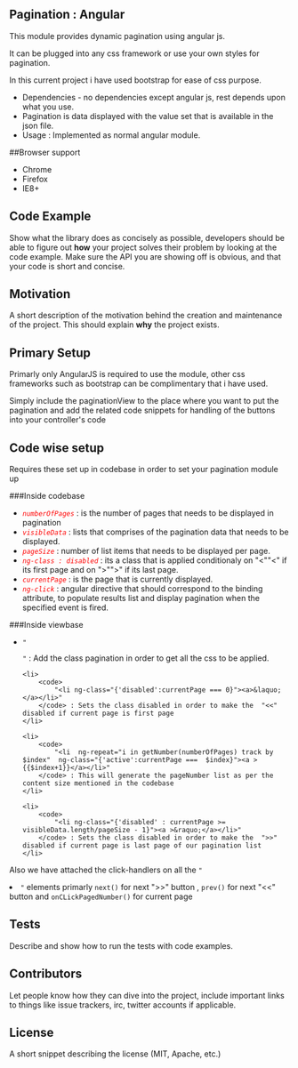 ## Pagination : Angular 

This module  provides dynamic pagination using angular js.

It can be plugged into any css framework or use your own styles for pagination.

In this current project i have used bootstrap for ease of css purpose.
<ul>
	<li>Dependencies  - no dependencies except angular js, rest depends upon what you use.</li>
	<li>Pagination is data displayed with the value set that is available in the json file.</li>
	<li>Usage : Implemented as normal angular module.</li>
</ul>

##Browser support
<ul>
	<li>Chrome</li>
	<li>Firefox</li>
	<li>IE8+</li>
</ul>

## Code Example

Show what the library does as concisely as possible, developers should be able to figure out **how** your project solves their problem by looking at the code example. Make sure the API you are showing off is obvious, and that your code is short and concise.

## Motivation

A short description of the motivation behind the creation and maintenance of the project. This should explain **why** the project exists.

## Primary Setup

Primarly only AngularJS is required to use the module, other css frameworks such as bootstrap can be complimentary that i have used.

Simply include the paginationView to the place where you want to put the pagination and add the related code snippets for handling of the buttons into your controller's  code

## Code wise setup

Requires these set up in codebase in order to set your pagination module up

###Inside codebase
<ul>
	<li>
		<code><em style="color:red;">numberOfPages</em></code> : is the number of pages that needs to be displayed in pagination
	</li>
	<li>
		<code><em style="color:red;">visibleData</em></code> : lists that comprises of the pagination data that needs to be displayed.	
	</li>
	<li>
		<code><em style="color:red;">pageSize</em></code> : number of list items that needs to be displayed per page.		
	</li>
	<li>
		<code><em style="color:red;">ng-class : disabled</em></code> : its a class that is applied conditionaly on "<""<" if its first page and on ">"">" if its last page.
	</li>
	<li>
		<code><em style="color:red;">currentPage</em></code> : is the page that is currently displayed.		
	</li>
	<li>
		<code><em style="color:red;">ng-click</em></code> : angular directive that should correspond to the binding attribute, to populate results list and display pagination when the specified event is fired.
	</li>
</ul>	



###Inside viewbase
<ul>
	<li>
		<code>"<ul class="pagination"></ul>"</code> : Add the class pagination in order to get all the css to be applied.
	</li>

	<li>
		<code>
			"<li ng-class="{'disabled':currentPage === 0}"><a>&laquo;</a></li>"
		</code> : Sets the class disabled in order to make the  "<<" disabled if current page is first page
	</li>

	<li>
		<code>
			"<li  ng-repeat="i in getNumber(numberOfPages) track by $index"  ng-class="{'active':currentPage ===  $index}"><a >{{$index+1}}</a></li>"
		</code> : This will generate the pageNumber list as per the content size mentioned in the codebase
	</li>

	<li>
		<code>
			"<li ng-class="{'disabled' : currentPage >= visibleData.length/pageSize - 1}"><a >&raquo;</a></li>"
		</code> : Sets the class disabled in order to make the  ">>" disabled if current page is last page of our pagination list
	</li>
	
</ul>


Also we have attached the click-handlers on all the <code>"<li>"</code> elements primarly <code>next()</code> for next ">>"  button , <code>prev()</code> for next "<<"  button and <code>onCLickPagedNumber()</code> for current page

## Tests

Describe and show how to run the tests with code examples.

## Contributors

Let people know how they can dive into the project, include important links to things like issue trackers, irc, twitter accounts if applicable.

## License

A short snippet describing the license (MIT, Apache, etc.)